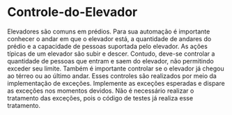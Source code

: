 # Controle-do-Elevador
Elevadores são comuns em prédios. Para sua automação é importante conhecer o andar em que o elevador está, a quantidade de andares do prédio e a capacidade de pessoas suportada pelo elevador. As ações típicas de um elevador são subir e descer. Contudo, deve-se controlar a quantidade de pessoas que entram e saem do elevador, não permitindo exceder seu limite. Também é importante controlar se o elevador já chegou ao térreo ou ao último andar.  Esses controles são realizados por meio da implementação de exceções.   Implemente as exceções esperadas e dispare as exceções nos momentos devidos. Não é necessário realizar o tratamento das exceções, pois o código de testes já realiza esse tratamento.
